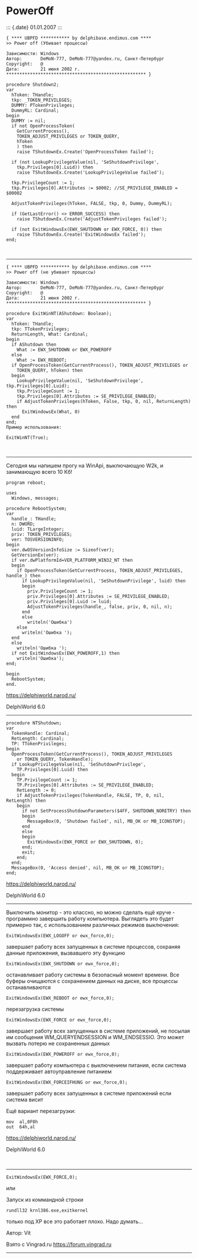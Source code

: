 PowerOff
========

::: {.date}
01.01.2007
:::

    { **** UBPFD *********** by delphibase.endimus.com ****
    >> Power off (Убивает процессы)
     
    Зависимости: Windows
    Автор:       DeMoN-777, DeMoN-777@yandex.ru, Санкт-Петербург
    Copyright:   @
    Дата:        21 июня 2002 г.
    ***************************************************** }
     
    procedure Shutdown2;
    var
      hToken: THandle;
      tkp: _TOKEN_PRIVILEGES;
      DUMMY: PTokenPrivileges;
      DummyRL: Cardinal;
    begin
      DUMMY := nil;
      if not OpenProcessToken(
        GetCurrentProcess(),
        TOKEN_ADJUST_PRIVILEGES or TOKEN_QUERY,
        hToken
        ) then
        raise TShutdownEx.Create('OpenProcessToken failed');
     
      if (not LookupPrivilegeValue(nil, 'SeShutdownPrivilege',
        tkp.Privileges[0].Luid)) then
        raise TShutdownEx.Create('LookupPrivilegeValue failed');
     
      tkp.PrivilegeCount := 1;
      tkp.Privileges[0].Attributes := $0002; //SE_PRIVILEGE_ENABLED = $00002
     
      AdjustTokenPrivileges(hToken, FALSE, tkp, 0, Dummy, DummyRL);
     
      if (GetLastError() <> ERROR_SUCCESS) then
        raise TShutdownEx.Create('AdjustTokenPrivileges failed');
     
      if (not ExitWindowsEx(EWX_SHUTDOWN or EWX_FORCE, 0)) then
        raise TShutdownEx.Create('ExitWindowsEx failed');
    end;

 

------------------------------------------------------------------------

    { **** UBPFD *********** by delphibase.endimus.com ****
    >> Power off (не убивает процессы)
     
    Зависимости: Windows
    Автор:       DeMoN-777, DeMoN-777@yandex.ru, Санкт-Петербург
    Copyright:   @
    Дата:        21 июня 2002 г.
    ***************************************************** }
     
    procedure ExitWinNT(AShutdown: Boolean);
    var
      hToken: THandle;
      tkp: TTokenPrivileges;
      ReturnLength, What: Cardinal;
    begin
      if AShutdown then
        What := EWX_SHUTDOWN or EWX_POWEROFF
      else
        What := EWX_REBOOT;
      if OpenProcessToken(GetCurrentProcess(), TOKEN_ADJUST_PRIVILEGES or
        TOKEN_QUERY, hToken) then
      begin
        LookupPrivilegeValue(nil, 'SeShutdownPrivilege', tkp.Privileges[0].Luid);
        tkp.PrivilegeCount := 1;
        tkp.Privileges[0].Attributes := SE_PRIVILEGE_ENABLED;
        if AdjustTokenPrivileges(hToken, False, tkp, 0, nil, ReturnLength) then
          ExitWindowsEx(What, 0)
      end
    end;
    Пример использования: 
     
    ExitWinNT(True); 

 

------------------------------------------------------------------------

Сегодня мы напишем прогу на WinApi, выключающую W2k, и занимающую всего
10 Кб!

    program reboot;
     
    uses
      Windows, messages;
     
    procedure RebootSystem;
    var
      handle_: THandle;
      n: DWORD;
      luid: TLargeInteger;
      priv: TOKEN_PRIVILEGES;
      ver: TOSVERSIONINFO;
    begin
      ver.dwOSVersionInfoSize := Sizeof(ver);
      GetVersionEx(ver);
      if ver.dwPlatformId=VER_PLATFORM_WIN32_NT then
      begin
        if OpenProcessToken(GetCurrentProcess, TOKEN_ADJUST_PRIVILEGES, handle_) then
          if LookupPrivilegeValue(nil, 'SeShutdownPrivilege', luid) then
          begin
            priv.PrivilegeCount := 1;
            priv.Privileges[0].Attributes := SE_PRIVILEGE_ENABLED;
            priv.Privileges[0].Luid := luid;
            AdjustTokenPrivileges(handle_, false, priv, 0, nil, n);
          end
          else
            writeln('Ошибка')
        else
          writeln('Ошибка ');
      end
      else
        writeln('Ошибка ');
      if not ExitWindowsEx(EWX_POWEROFF,1) then
        writeln('Ошибка');
    end;
     
    begin
      RebootSystem;
    end.

<https://delphiworld.narod.ru/>

DelphiWorld 6.0

------------------------------------------------------------------------

    procedure NTShutdown;
    var
      TokenHandle: Cardinal;
      RetLength: Cardinal;
      TP: TTokenPrivileges;
    begin
      OpenProcessToken(GetCurrentProcess(), TOKEN_ADJUST_PRIVILEGES
        or TOKEN_QUERY, TokenHandle);
      if LookupPrivilegeValue(nil, 'SeShutdownPrivilege',
        TP.Privileges[0].Luid) then
      begin
        TP.PrivilegeCount := 1;
        TP.Privileges[0].Attributes := SE_PRIVILEGE_ENABLED;
        RetLength := 0;
        if AdjustTokenPrivileges(TokenHandle, FALSE, TP, 0, nil, RetLength) then
        begin
          if not SetProcessShutdownParameters($4FF, SHUTDOWN_NORETRY) then
          begin
            MessageBox(0, 'Shutdown failed', nil, MB_OK or MB_ICONSTOP);
          end
          else
          begin
            ExitWindowsEx(EWX_FORCE or EWX_SHUTDOWN, 0);
          end;
          exit;
        end;
      end;
      MessageBox(0, 'Access denied', nil, MB_OK or MB_ICONSTOP);
    end;

<https://delphiworld.narod.ru/>

DelphiWorld 6.0

------------------------------------------------------------------------

Выключить монитор - это классно, но можно сделать ещё круче - программно
завершить работу компьютера. Выглядеть это будет примерно так, с
использованием различных режимов выключения:

    ExitWindowsEx(EWX_LOGOFF or ewx_force,0);

завершает работу всех запущенных в системе процессов, сохраняя данные
приложения, вызвавшего эту функцию

    ExitWindowsEx(EWX_SHUTDOWN or ewx_force,0);

останавливает работу системы в безопасный момент времени. Все буферы
очищаются с сохранением данных на диске, все процессы останавливаются

    ExitWindowsEx(EWX_REBOOT or ewx_force,0);

перезагрузка системы

    ExitWindowsEx(EWX_FORCE or ewx_force,0);

завершает работу всех запущенных в системе приложений, не посылая им
сообщения WM\_QUERYENDSESSION и WM\_ENDSESSIO. Это может вызвать потерю
не сохраненных данных

    ExitWindowsEx(EWX_POWEROFF or ewx_force,0);

завершает работу компьютера с выключением питания, если система
поддерживает автоуправление питанием

    ExitWindowsEx(EWX_FORCEIFHUNG or ewx_force,0);

завершает работу всех запущенных в системе приложений если система висит

Ещё вариант перезагрузки:

    mov  al,0F0h  
    out  64h,al

<https://delphiworld.narod.ru/>

DelphiWorld 6.0

 

------------------------------------------------------------------------

    ExitWindowsEx(EWX_FORCE,0);

или

Запуск из коммандной строки

    rundll32 krnl386.exe,exitkernel

только под XP все это работает плохо. Надо думать\...

Автор: Vit

Взято с Vingrad.ru <https://forum.vingrad.ru>

------------------------------------------------------------------------

 

 
